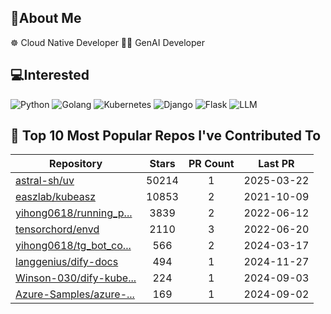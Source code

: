## 💫About Me 
☸️ Cloud Native Developer
👨‍💻‍ GenAI Developer

## 💻Interested
![Python](https://img.shields.io/badge/python-3670A0?style=for-the-badge&logo=python&logoColor=ffdd54) 
![Golang](https://img.shields.io/badge/golang-00ADD8?&style=for-the-badge&logo=go&logoColor=white)
![Kubernetes](https://img.shields.io/badge/Kubernetes-326CE5?style=for-the-badge&logo=Kubernetes&logoColor=white)
![Django](https://img.shields.io/badge/django-%23092E20.svg?style=for-the-badge&logo=django&logoColor=white) 
![Flask](https://img.shields.io/badge/Flask-000000?style=for-the-badge&logo=Flask&logoColor=white) 
![LLM](https://img.shields.io/badge/LLM-%23412991.svg?style=for-the-badge&logo=openai&logoColor=white)

## 🌟 Top 10 Most Popular Repos I've Contributed To

| Repository | Stars | PR Count | Last PR |
|-----|:---:|:---:|:---:|
| [astral-sh/uv](https://github.com/astral-sh/uv) | 50214 | 1 | 2025-03-22 |
| [easzlab/kubeasz](https://github.com/easzlab/kubeasz) | 10853 | 2 | 2021-10-09 |
| [yihong0618/running_p...](https://github.com/yihong0618/running_page) | 3839 | 2 | 2022-06-12 |
| [tensorchord/envd](https://github.com/tensorchord/envd) | 2110 | 3 | 2022-06-20 |
| [yihong0618/tg_bot_co...](https://github.com/yihong0618/tg_bot_collections) | 566 | 2 | 2024-03-17 |
| [langgenius/dify-docs](https://github.com/langgenius/dify-docs) | 494 | 1 | 2024-11-27 |
| [Winson-030/dify-kube...](https://github.com/Winson-030/dify-kubernetes) | 224 | 1 | 2024-09-03 |
| [Azure-Samples/azure-...](https://github.com/Azure-Samples/azure-video-indexer-samples) | 169 | 1 | 2024-09-02 |

